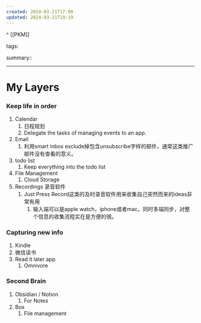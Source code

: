 ```yaml
---
created: 2024-03-21T17:00
updated: 2024-03-21T19:19
---
```

^ [[PKM]] 

tags: 

summary:: 

---

# My Layers

### Keep life in order 

1. Calendar  
	1. 日程规划 
	2. Delegate the tasks of managing events to an app. 
2. Email 
	1. 利用smart inbox exclude掉包含unsubscribe字样的邮件，通常这类推广邮件没有查看的意义。 
3. todo list  
	1. Keep everything into the todo list 
4. File Management 
	1. Cloud Storage
5. Recordings 录音软件
	1. Just Press Record这类的及时录音软件用来收集自己突然而来的ideas非常有用 
		1. 输入端可以是apple watch，iphone或者mac，同时多端同步，对整个信息的收集流程实在是方便的很。

### Capturing new info 

1. Kindle 
2. 微信读书 
3. Read it later app 
	1. Omnivore 

### Second Brain 

1. Obsidian / Notion 
	1. For Notes 
2. Box
	1. File management



